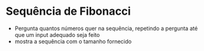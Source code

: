 # Sequência de Fibonacci
- Pergunta quantos números quer na sequência, repetindo a pergunta até que um input adequado seja feito
- mostra a sequência com o tamanho fornecido
